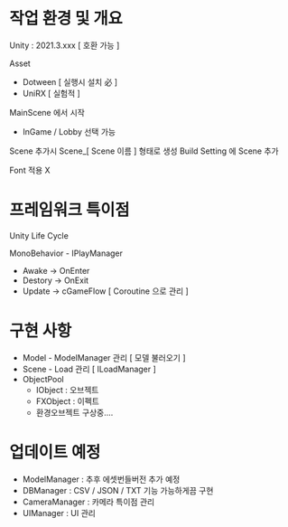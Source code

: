 # 작업 환경 및 개요

Unity : 2021.3.xxx [ 호환 가능 ]

Asset 
- Dotween [ 실행시 설치 必 ]
- UniRX [ 실험적 ]

MainScene 에서 시작
- InGame / Lobby 선택 가능

Scene 추가시 Scene_[ Scene 이름 ] 형태로 생성 
Build Setting 에 Scene 추가

Font 적용 X

# 프레임워크 특이점


Unity Life Cycle

MonoBehavior - IPlayManager

- Awake -> OnEnter
- Destory -> OnExit
- Update -> cGameFlow [ Coroutine 으로 관리 ]

# 구현 사항

- Model - ModelManager 관리 [ 모델 불러오기 ]
- Scene - Load 관리 [ ILoadManager ]
- ObjectPool 
    - IObject : 오브젝트
    - FXObject : 이펙트
    - 환경오브젝트 구상중.... 




# 업데이트 예정

- ModelManager : 추후 에셋번들버전 추가 예정
- DBManager : CSV / JSON / TXT 기능 가능하게끔 구현
- CameraManager : 카메라 특이점 관리 
- UIManager : UI 관리
